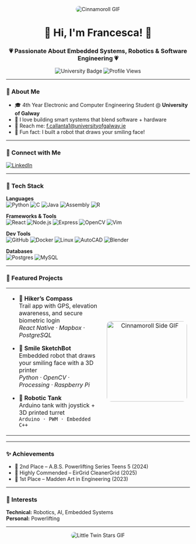<div align="center"> 
  <img src="https://www.gifcen.com/wp-content/uploads/2023/05/cinnamoroll-gif-12.gif" alt="Cinnamoroll GIF" style="max-width: 100%; border-radius: 10px;">
</div>

<h1 align="center">🌸 Hi, I'm Francesca! 🌸</h1>

<h3 align="center">💗 Passionate About Embedded Systems, Robotics & Software Engineering 💗</h3>

<div align="center">
  <img src="https://img.shields.io/badge/University%20of%20Galway-💖-ff69b4?style=flat-square" alt="University Badge">
  <img src="https://komarev.com/ghpvc/?username=francescamarycallanta&label=Profile%20Views&color=ff69b4&style=flat-square" alt="Profile Views" />
</div>

---

### 🌷 About Me

- 🎓 4th Year Electronic and Computer Engineering Student @ **University of Galway**
- 🤖 I love building smart systems that blend software + hardware
- 💌 Reach me: [f.callanta1@universityofgalway.ie](mailto:f.callanta1@universityofgalway.ie)
- 🌸 Fun fact: I built a robot that draws your smiling face!

---

### 💖 Connect with Me

[![LinkedIn](https://skillicons.dev/icons?i=linkedin)](https://linkedin.com/in/francescamarycallanta)

---

### 🎀 Tech Stack

**Languages**  
![Python](https://skillicons.dev/icons?i=python) ![C](https://skillicons.dev/icons?i=c) ![Java](https://skillicons.dev/icons?i=java) ![Assembly](https://skillicons.dev/icons?i=linux) ![R](https://skillicons.dev/icons?i=r)

**Frameworks & Tools**  
![React](https://skillicons.dev/icons?i=react) ![Node.js](https://skillicons.dev/icons?i=nodejs) ![Express](https://skillicons.dev/icons?i=express) ![OpenCV](https://skillicons.dev/icons?i=opencv) ![Vim](https://skillicons.dev/icons?i=vim)

**Dev Tools**  
![GitHub](https://skillicons.dev/icons?i=github) ![Docker](https://skillicons.dev/icons?i=docker) ![Linux](https://skillicons.dev/icons?i=linux) ![AutoCAD](https://skillicons.dev/icons?i=autocad) ![Blender](https://skillicons.dev/icons?i=blender)

**Databases**  
![Postgres](https://skillicons.dev/icons?i=postgres) ![MySQL](https://skillicons.dev/icons?i=mysql)

---

### 🌸 Featured Projects

<table>
  <tr>
    <td width="60%">
  
- 🧭 **Hiker’s Compass**  
  Trail app with GPS, elevation awareness, and secure biometric login  
  _React Native · Mapbox · PostgreSQL_

- 🤖 **Smile SketchBot**  
  Embedded robot that draws your smiling face with a 3D printer  
  _Python · OpenCV · Processing · Raspberry Pi_

- 🚗 **Robotic Tank**  
  Arduino tank with joystick + 3D printed turret  
  `Arduino · PWM · Embedded C++`


    </td>
    <td align="center" width="40%">
      <img src="https://www.gifcen.com/wp-content/uploads/2023/05/cinnamoroll-gif-11.gif" alt="Cinnamoroll Side GIF" width="220px" style="border-radius: 12px;" />
    </td>
  </tr>
</table>

---

### ✨ Achievements

- 🥈 2nd Place – A.B.S. Powerlifting Series Teens 5 (2024)  
- 🧠 Highly Commended – EirGrid CleanerGrid (2025)  
- 🎨 1st Place – Madden Art in Engineering (2023)

---

### 💅 Interests

**Technical:** Robotics, AI, Embedded Systems  
**Personal:** Powerlifting

---

<div align="center">
  <img src="https://i.pinimg.com/originals/a2/12/86/a21286c59bca30cef4db2107d386bdbc.gif" alt="Little Twin Stars GIF" style="max-width: 100%; border-radius: 12px;">
</div>
